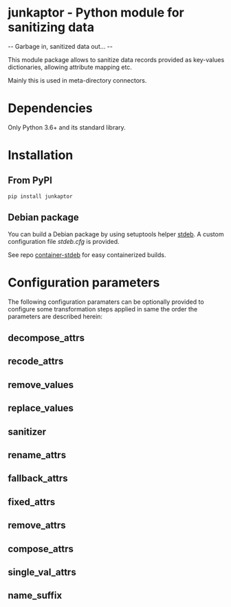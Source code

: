 # junkaptor - Python module for sanitizing data

-- Garbage in, sanitized data out...  --

This module package allows to sanitize data records provided as key-values
dictionaries, allowing attribute mapping etc.

Mainly this is used in meta-directory connectors.

# Dependencies

Only Python 3.6+ and its standard library.

# Installation

## From PyPI

```
pip install junkaptor
```

## Debian package

You can build a Debian package by using setuptools helper
[stdeb](https://github.com/astraw/stdeb). A custom configuration
file _stdeb.cfg_ is provided.

See repo
[container-stdeb](https://code.stroeder.com/pymod/container-stdeb)
for easy containerized builds.

# Configuration parameters

The following configuration paramaters can be optionally provided to
configure some transformation steps applied in same the order the
parameters are described herein:

## decompose_attrs

## recode_attrs

## remove_values

## replace_values

## sanitizer

## rename_attrs

## fallback_attrs

## fixed_attrs

## remove_attrs

## compose_attrs

## single_val_attrs

## name_suffix

